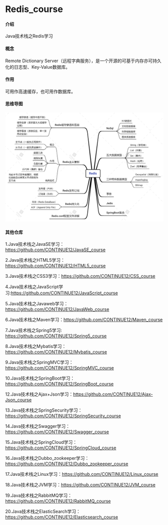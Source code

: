 # Redis_course

#### 介绍

Java技术栈之Redis学习

#### 概念

Remote Dictionary Server（远程字典服务），是一个开源的可基于内存亦可持久化的日志型、Key-Value数据库。

#### 作用

可用作高速缓存，也可用作数据库。

#### 思维导图

![输入图片说明](%E6%80%9D%E7%BB%B4%E5%AF%BC%E5%9B%BE.png)

#### 其他仓库

1.Java技术栈之JavaSE学习：https://github.com/CONTINUE12/JavaSE_course

2.Java技术栈之HTML5学习：https://github.com/CONTINUE12/HTML5_course

3.Java技术栈之CSS3学习：https://github.com/CONTINUE12/CSS_course

4.Java技术栈之JavaScript学习:https://github.com/CONTINUE12/JavaScript_course

5.Java技术栈之Javaweb学习：https://github.com/CONTINUE12/JavaWeb_course

6.Java技术栈之Maven学习：https://github.com/CONTINUE12/Maven_course

7.Java技术栈之Spring5学习: https://github.com/CONTINUE12/Spring5_course

8.Java技术栈之Mybatis学习：https://github.com/CONTINUE12/Mybatis_course

9.Java技术栈之SpringMVC学习：https://github.com/CONTINUE12/SpringMVC_course

10.Java技术栈之SpringBoot学习：https://github.com/CONTINUE12/SpringBoot_course

12.Java技术栈之Ajax+Json学习：https://github.com/CONTINUE12/Ajax-Json_course

13.Java技术栈之SpringSecurity学习：https://github.com/CONTINUE12/SpringSecurity_course

14.Java技术栈之Swagger学习：https://github.com/CONTINUE12/Swagger_course

15.Java技术栈之SpringCloud学习：https://github.com/CONTINUE12/SpringCloud_course

16.Java技术栈之Dubbo_zookeeper学习：https://github.com/CONTINUE12/Dubbo_zookeeper_course

17.Java技术栈之Linux学习：https://github.com/CONTINUE12/Linux_course

18.Java技术栈之JVM学习：https://github.com/CONTINUE12/JVM_course

19.Java技术栈之RabbitMQ学习：https://github.com/CONTINUE12/RabbitMQ_course

20.Java技术栈之ElasticSearch学习：https://github.com/CONTINUE12/Elasticsearch_course
